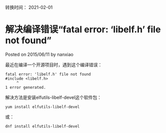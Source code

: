 转换时间： 2021-02-01

# 解决编译错误“fatal error: ‘libelf.h’ file not found”
Posted on 2015/06/11 by nanxiao

最近在编译一个开源项目时，遇到这个编译错误：
```
fatal error: 'libelf.h' file not found
#include <libelf.h>
     ^
1 error generated.
```
解决方法是安装elfutils-libelf-devel这个软件包：
```
yum install elfutils-libelf-devel
```
或：
```
dnf install elfutils-libelf-devel

```
